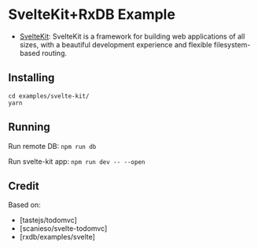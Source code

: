 # SvelteKit+RxDB Example

* [SvelteKit](http://kit.svelte.dev): SvelteKit is a framework for building web applications of all sizes, with a beautiful development experience and flexible filesystem-based routing.

## Installing

```
cd examples/svelte-kit/
yarn
```

## Running

Run remote DB:
`npm run db`

Run svelte-kit app:
`npm run dev -- --open`

## Credit

Based on:
 * [tastejs/todomvc]
 * [scanieso/svelte-todomvc]
 * [rxdb/examples/svelte]
